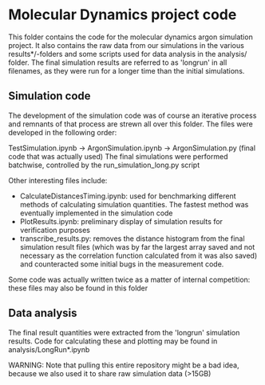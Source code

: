 # Molecular Dynamics project code
This folder contains the code for the molecular dynamics argon simulation project. It also contains the raw data from our simulations in the various results*/-folders and some scripts used for data analysis in the analysis/ folder. The final simulation results are referred to as 'longrun' in all filenames, as they were run for a longer time than the initial simulations.

## Simulation code
The development of the simulation code was of course an iterative process and remnants of that process are strewn all over this folder. The files were developed in the following order:

TestSimulation.ipynb -> ArgonSimulation.ipynb -> ArgonSimulation.py (final code that was actually used)
The final simulations were performed batchwise, controlled by the run_simulation_long.py script

Other interesting files include:
- CalculateDistancesTiming.ipynb: used for benchmarking different methods of calculating simulation quantities. The fastest method was eventually implemented in the simulation code
- PlotResults.ipynb: preliminary display of simulation results for verification purposes
- transcribe_results.py: removes the distance histogram from the final simulation result files (which was by far the largest array saved and not necessary as the correlation function calculated from it was also saved) and counteracted some initial bugs in the measurement code.

Some code was actually written twice as a matter of internal competition: these files may also be found in this folder

## Data analysis
The final result quantities were extracted from the 'longrun' simulation results. Code for calculating these and plotting may be found in analysis/LongRun*.ipynb

WARNING: Note that pulling this entire repository might be a bad idea, because we also used it to share raw simulation data (>15GB)